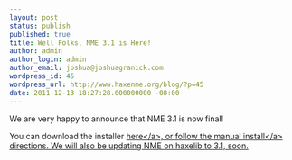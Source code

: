 ```yaml
---
layout: post
status: publish
published: true
title: Well Folks, NME 3.1 is Here!
author: admin
author_login: admin
author_email: joshua@joshuagranick.com
wordpress_id: 45
wordpress_url: http://www.haxenme.org/blog/?p=45
date: 2011-12-13 18:27:28.000000000 -08:00
---
```

We are very happy to announce that NME 3.1 is now final!

You can download the installer <a href="http:&#47;&#47;www.haxenme.org&#47;developers&#47;get-started">here<&#47;a>, or follow the <a href="http:&#47;&#47;www.haxenme.org&#47;developers&#47;get-started&#47;manual-install">manual install<&#47;a> directions. We will also be updating NME on haxelib to 3.1, soon.
